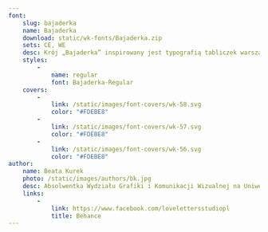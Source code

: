 ```yaml
---
font:
    slug: bajaderka
    name: Bajaderka
    download: static/wk-fonts/Bajaderka.zip
    sets: CE, WE
    desc: Krój „Bajaderka” inspirowany jest typografią tabliczek warszawskich zakładów usługowych. Formy liter to połączenie kształtów pisma charakterystycznego dla tradycyjnej kaligrafii i narzędziowego detalu. Projekt zwiera w sobie urok odręcznego pisma literników i warszawskich szyldziarzy.
    styles:
        -
            name: regular
            font: Bajaderka-Regular
    covers:
        -
            link: /static/images/font-covers/wk-58.svg
            color: "#FDEBE8"
        -
            link: /static/images/font-covers/wk-57.svg
            color: "#FDEBE8"
        -
            link: /static/images/font-covers/wk-56.svg
            color: "#FDEBE8"
author:
    name: Beata Kurek
    photo: /static/images/authors/bk.jpg
    desc: Absolwentka Wydziału Grafiki i Komunikacji Wizualnej na Uniwersytecie Artystycznym w Poznaniu. Jako LoveLetters Studio zajmuje się projektowaniem liternictwa opartego na kaligrafii i piśmie odręcznym oraz prowadzeniem warsztatów literniczych. Uczestniczka projektów „Bękart” oraz „Jasnowidze”.
    links:
        -
            link: https://www.facebook.com/lovelettersstudiopl
            title: Behance
---
```

